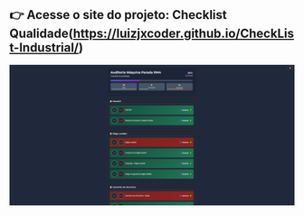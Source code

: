 ## 👉 Acesse o site do projeto: **Checklist Qualidade**(https://luizjxcoder.github.io/CheckList-Industrial/)

<img src="https://github.com/luizjxcoder/CheckList-Industrial/blob/main/Captura%20de%20tela%20Check.png" alt="Banner do projeto" />

